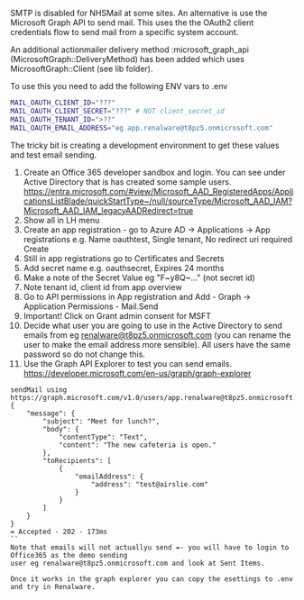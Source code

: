 SMTP is disabled for NHSMail at some sites.
An alternative is use the Microsoft Graph API to send mail. This uses the the OAuth2
client credentials flow to send mail from a specific system account.

An additional actionmailer delivery method :microsoft_graph_api (MicrosoftGraph::DeliveryMethod)
has been added which uses MicrosoftGraph::Client (see lib folder).

To use this you need to add the following ENV vars to .env

```bash
MAIL_OAUTH_CLIENT_ID="???"
MAIL_OAUTH_CLIENT_SECRET="???" # NOT client_secret_id
MAIL_OAUTH_TENANT_ID=">??"
MAIL_OAUTH_EMAIL_ADDRESS="eg app.renalware@t8pz5.onmicrosoft.com"
```

The tricky bit is creating a development environment to get these values and test email
sending.

1. Create an Office 365 developer sandbox and login. You can see under Active Directory that is
   has created some sample users.
   https://entra.microsoft.com/#view/Microsoft_AAD_RegisteredApps/ApplicationsListBlade/quickStartType~/null/sourceType/Microsoft_AAD_IAM?Microsoft_AAD_IAM_legacyAADRedirect=true
2. Show all in LH menu
3. Create an app registration - go to Azure AD -> Applications -> App registrations
  e.g. Name oauthtest, Single tenant, No redirect uri required
  Create
4. Still in app registrations go to Certificates and Secrets
5. Add secret name e.g. oauthsecret, Expires 24 months
6. Make a note of the Secret Value eg "F~y8Q~..." (not secret id)
7. Note tenant id, client id from app overview
8. Go to API permissions in App registration and Add - Graph -> Application Permissions - Mail.Send
9. Important! Click on Grant admin consent for MSFT
10. Decide what user you are going to use in the Active Directory to send emails from eg
    renalware@t8pz5.onmicrosoft.com (you can rename the user to make the email address more
    sensible). All users have the same password so do not change this.
11. Use the Graph API Explorer to test you can send emails. \
    https://developer.microsoft.com/en-us/graph/graph-explorer
```
sendMail using https://graph.microsoft.com/v1.0/users/app.renalware@t8pz5.onmicrosoft.com/sendMail
{
    "message": {
        "subject": "Meet for lunch?",
        "body": {
            "contentType": "Text",
            "content": "The new cafeteria is open."
        },
        "toRecipients": [
            {
                "emailAddress": {
                    "address": "test@airslie.com"
                }
            }
        ]
    }
}
= Accepted - 202 - 173ms
``
Note that emails will not actuallyu send =- you will have to login to Office365 as the demo sending
user eg renalware@t8pz5.onmicrosoft.com and look at Sent Items.

Once it works in the graph explorer you can copy the esettings to .env and try in Renalware.
